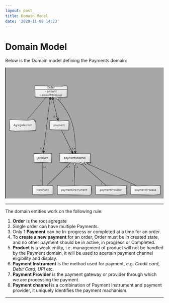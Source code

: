 ```yaml
---
layout: post
title: Domain Model
date: '2020-11-08 14:23'
---
```


# Domain Model

Below is the Domain model defining the Payments domain:

![Domian Model](/images/2020/11/DomainModel.png)
_____________
The domain entities work on the  following rule:
1. **Order** is the root agregate
2. Single order can have multiple Payments.
3. Only 1 **Payment** can be In-progress or completed at a time for an order.
4. To **create a new payment** for an order, Order must be in created state, and no other payment should be in active, in progress or Completed.
5. **Product** is a weak entity, i.e. management of product will not be handled by the Payment domain, it will be used to acertain payment channel eligibility and display.
6. **Payment Instrument** is the method used for payment, e.g. _Credit card_, _Debit Card_, _UPI_ etc.
7. **Payment Provider** is the payment gateway or provider through which we are processing the payment.
8. **Payment channel** is a combination of Payment Instrument and payment provider, it uniquely identifies the payment machanism.
_____________
